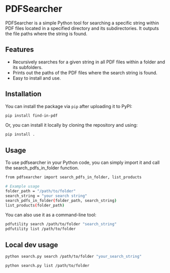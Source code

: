 # PDFSearcher

PDFSearcher is a simple Python tool for searching a specific string within PDF files located in a specified directory and its subdirectories. It outputs the file paths where the string is found.

## Features

- Recursively searches for a given string in all PDF files within a folder and its subfolders.
- Prints out the paths of the PDF files where the search string is found.
- Easy to install and use.

## Installation

You can install the package via `pip` after uploading it to PyPI:

```bash
pip install find-in-pdf
```

Or, you can install it locally by cloning the repository and using:

```bash
pip install .
```

## Usage

To use pdfsearcher in your Python code, you can simply import it and call the search_pdfs_in_folder function.

```bash
from pdfsearcher import search_pdfs_in_folder, list_products

# Example usage
folder_path = "/path/to/folder"
search_string = "your search string"
search_pdfs_in_folder(folder_path, search_string)
list_products(folder_path)
```

You can also use it as a command-line tool:

```bash  
pdfutility search /path/to/folder "search_string"
pdfutility list /path/to/folder
```

## Local dev usage
```bash
python search.py search /path/to/folder "your_search_string"
```
```bash
python search.py list /path/to/folder
```